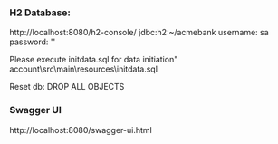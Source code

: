### H2 Database:
http://localhost:8080/h2-console/
jdbc:h2:~/acmebank
username: sa
password: ''

Please execute initdata.sql for data initiation"
account\src\main\resources\initdata.sql

Reset db:
DROP ALL OBJECTS



### Swagger UI
http://localhost:8080/swagger-ui.html